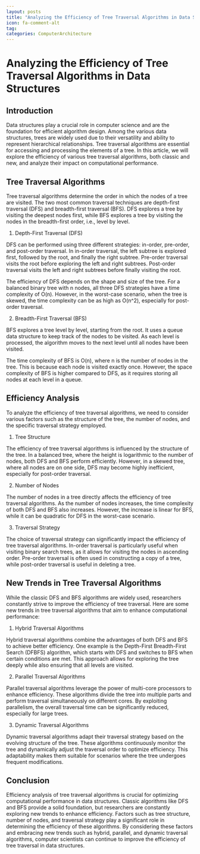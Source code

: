 ```yaml
---
layout: posts
title: "Analyzing the Efficiency of Tree Traversal Algorithms in Data Structures"
icon: fa-comment-alt
tag:      
categories: ComputerArchitecture
---
```



# Analyzing the Efficiency of Tree Traversal Algorithms in Data Structures

## Introduction

Data structures play a crucial role in computer science and are the foundation for efficient algorithm design. Among the various data structures, trees are widely used due to their versatility and ability to represent hierarchical relationships. Tree traversal algorithms are essential for accessing and processing the elements of a tree. In this article, we will explore the efficiency of various tree traversal algorithms, both classic and new, and analyze their impact on computational performance.

## Tree Traversal Algorithms

Tree traversal algorithms determine the order in which the nodes of a tree are visited. The two most common traversal techniques are depth-first traversal (DFS) and breadth-first traversal (BFS). DFS explores a tree by visiting the deepest nodes first, while BFS explores a tree by visiting the nodes in the breadth-first order, i.e., level by level.

1. Depth-First Traversal (DFS)

DFS can be performed using three different strategies: in-order, pre-order, and post-order traversal. In in-order traversal, the left subtree is explored first, followed by the root, and finally the right subtree. Pre-order traversal visits the root before exploring the left and right subtrees. Post-order traversal visits the left and right subtrees before finally visiting the root.

The efficiency of DFS depends on the shape and size of the tree. For a balanced binary tree with n nodes, all three DFS strategies have a time complexity of O(n). However, in the worst-case scenario, when the tree is skewed, the time complexity can be as high as O(n^2), especially for post-order traversal.

2. Breadth-First Traversal (BFS)

BFS explores a tree level by level, starting from the root. It uses a queue data structure to keep track of the nodes to be visited. As each level is processed, the algorithm moves to the next level until all nodes have been visited.

The time complexity of BFS is O(n), where n is the number of nodes in the tree. This is because each node is visited exactly once. However, the space complexity of BFS is higher compared to DFS, as it requires storing all nodes at each level in a queue.

## Efficiency Analysis

To analyze the efficiency of tree traversal algorithms, we need to consider various factors such as the structure of the tree, the number of nodes, and the specific traversal strategy employed.

1. Tree Structure

The efficiency of tree traversal algorithms is influenced by the structure of the tree. In a balanced tree, where the height is logarithmic to the number of nodes, both DFS and BFS perform efficiently. However, in a skewed tree, where all nodes are on one side, DFS may become highly inefficient, especially for post-order traversal.

2. Number of Nodes

The number of nodes in a tree directly affects the efficiency of tree traversal algorithms. As the number of nodes increases, the time complexity of both DFS and BFS also increases. However, the increase is linear for BFS, while it can be quadratic for DFS in the worst-case scenario.

3. Traversal Strategy

The choice of traversal strategy can significantly impact the efficiency of tree traversal algorithms. In-order traversal is particularly useful when visiting binary search trees, as it allows for visiting the nodes in ascending order. Pre-order traversal is often used in constructing a copy of a tree, while post-order traversal is useful in deleting a tree.

## New Trends in Tree Traversal Algorithms

While the classic DFS and BFS algorithms are widely used, researchers constantly strive to improve the efficiency of tree traversal. Here are some new trends in tree traversal algorithms that aim to enhance computational performance:

1. Hybrid Traversal Algorithms

Hybrid traversal algorithms combine the advantages of both DFS and BFS to achieve better efficiency. One example is the Depth-First Breadth-First Search (DFBFS) algorithm, which starts with DFS and switches to BFS when certain conditions are met. This approach allows for exploring the tree deeply while also ensuring that all levels are visited.

2. Parallel Traversal Algorithms

Parallel traversal algorithms leverage the power of multi-core processors to enhance efficiency. These algorithms divide the tree into multiple parts and perform traversal simultaneously on different cores. By exploiting parallelism, the overall traversal time can be significantly reduced, especially for large trees.

3. Dynamic Traversal Algorithms

Dynamic traversal algorithms adapt their traversal strategy based on the evolving structure of the tree. These algorithms continuously monitor the tree and dynamically adjust the traversal order to optimize efficiency. This adaptability makes them suitable for scenarios where the tree undergoes frequent modifications.

## Conclusion

Efficiency analysis of tree traversal algorithms is crucial for optimizing computational performance in data structures. Classic algorithms like DFS and BFS provide a solid foundation, but researchers are constantly exploring new trends to enhance efficiency. Factors such as tree structure, number of nodes, and traversal strategy play a significant role in determining the efficiency of these algorithms. By considering these factors and embracing new trends such as hybrid, parallel, and dynamic traversal algorithms, computer scientists can continue to improve the efficiency of tree traversal in data structures.